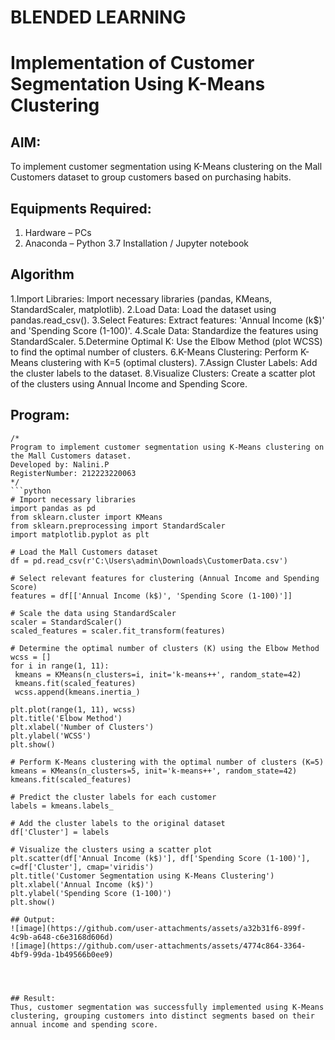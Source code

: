 # BLENDED LEARNING
# Implementation of Customer Segmentation Using K-Means Clustering

## AIM:
To implement customer segmentation using K-Means clustering on the Mall Customers dataset to group customers based on purchasing habits.

## Equipments Required:
1. Hardware – PCs
2. Anaconda – Python 3.7 Installation / Jupyter notebook

## Algorithm
1.Import Libraries: Import necessary libraries (pandas, KMeans, StandardScaler, matplotlib).
2.Load Data: Load the dataset using pandas.read_csv().
3.Select Features: Extract features: 'Annual Income (k$)' and 'Spending Score (1-100)'.
4.Scale Data: Standardize the features using StandardScaler.
5.Determine Optimal K: Use the Elbow Method (plot WCSS) to find the optimal number of clusters.
6.K-Means Clustering: Perform K-Means clustering with K=5 (optimal clusters).
7.Assign Cluster Labels: Add the cluster labels to the dataset.
8.Visualize Clusters: Create a scatter plot of the clusters using Annual Income and Spending Score.
 
## Program:
```
/*
Program to implement customer segmentation using K-Means clustering on the Mall Customers dataset.
Developed by: Nalini.P
RegisterNumber: 212223220063
*/
```python
# Import necessary libraries  
import pandas as pd  
from sklearn.cluster import KMeans  
from sklearn.preprocessing import StandardScaler  
import matplotlib.pyplot as plt  
  
# Load the Mall Customers dataset  
df = pd.read_csv(r'C:\Users\admin\Downloads\CustomerData.csv')  
  
# Select relevant features for clustering (Annual Income and Spending Score)  
features = df[['Annual Income (k$)', 'Spending Score (1-100)']]  
  
# Scale the data using StandardScaler  
scaler = StandardScaler()  
scaled_features = scaler.fit_transform(features)  
  
# Determine the optimal number of clusters (K) using the Elbow Method  
wcss = []  
for i in range(1, 11):  
 kmeans = KMeans(n_clusters=i, init='k-means++', random_state=42)  
 kmeans.fit(scaled_features)  
 wcss.append(kmeans.inertia_)  
  
plt.plot(range(1, 11), wcss)  
plt.title('Elbow Method')  
plt.xlabel('Number of Clusters')  
plt.ylabel('WCSS')  
plt.show()  
  
# Perform K-Means clustering with the optimal number of clusters (K=5)  
kmeans = KMeans(n_clusters=5, init='k-means++', random_state=42)  
kmeans.fit(scaled_features)  
  
# Predict the cluster labels for each customer  
labels = kmeans.labels_  
  
# Add the cluster labels to the original dataset  
df['Cluster'] = labels  
  
# Visualize the clusters using a scatter plot  
plt.scatter(df['Annual Income (k$)'], df['Spending Score (1-100)'], c=df['Cluster'], cmap='viridis')  
plt.title('Customer Segmentation using K-Means Clustering')  
plt.xlabel('Annual Income (k$)')  
plt.ylabel('Spending Score (1-100)')  
plt.show()

## Output:
![image](https://github.com/user-attachments/assets/a32b31f6-899f-4c9b-a648-c6e3168d606d)
![image](https://github.com/user-attachments/assets/4774c864-3364-4bf9-99da-1b49566b0ee9)




## Result:
Thus, customer segmentation was successfully implemented using K-Means clustering, grouping customers into distinct segments based on their annual income and spending score. 

